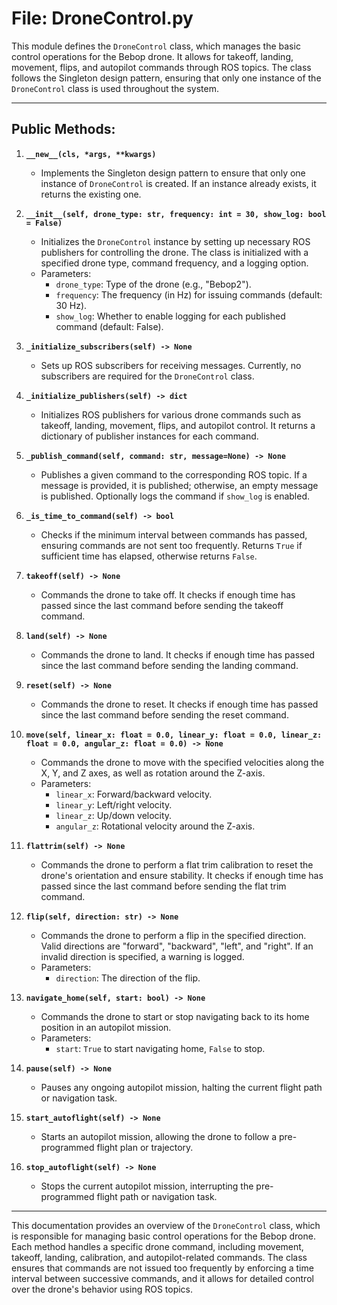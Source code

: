 # File: DroneControl.py

This module defines the `DroneControl` class, which manages the basic control operations for the Bebop drone. It allows for takeoff, landing, movement, flips, and autopilot commands through ROS topics. The class follows the Singleton design pattern, ensuring that only one instance of the `DroneControl` class is used throughout the system.

---

## Public Methods:

1. **`__new__(cls, *args, **kwargs)`**
   - Implements the Singleton design pattern to ensure that only one instance of `DroneControl` is created. If an instance already exists, it returns the existing one.

2. **`__init__(self, drone_type: str, frequency: int = 30, show_log: bool = False)`**
   - Initializes the `DroneControl` instance by setting up necessary ROS publishers for controlling the drone. The class is initialized with a specified drone type, command frequency, and a logging option.
   - Parameters:
     - `drone_type`: Type of the drone (e.g., "Bebop2").
     - `frequency`: The frequency (in Hz) for issuing commands (default: 30 Hz).
     - `show_log`: Whether to enable logging for each published command (default: False).

3. **`_initialize_subscribers(self) -> None`**
   - Sets up ROS subscribers for receiving messages. Currently, no subscribers are required for the `DroneControl` class.

4. **`_initialize_publishers(self) -> dict`**
   - Initializes ROS publishers for various drone commands such as takeoff, landing, movement, flips, and autopilot control. It returns a dictionary of publisher instances for each command.

5. **`_publish_command(self, command: str, message=None) -> None`**
   - Publishes a given command to the corresponding ROS topic. If a message is provided, it is published; otherwise, an empty message is published. Optionally logs the command if `show_log` is enabled.

6. **`_is_time_to_command(self) -> bool`**
   - Checks if the minimum interval between commands has passed, ensuring commands are not sent too frequently. Returns `True` if sufficient time has elapsed, otherwise returns `False`.

7. **`takeoff(self) -> None`**
   - Commands the drone to take off. It checks if enough time has passed since the last command before sending the takeoff command.

8. **`land(self) -> None`**
   - Commands the drone to land. It checks if enough time has passed since the last command before sending the landing command.

9. **`reset(self) -> None`**
   - Commands the drone to reset. It checks if enough time has passed since the last command before sending the reset command.

10. **`move(self, linear_x: float = 0.0, linear_y: float = 0.0, linear_z: float = 0.0, angular_z: float = 0.0) -> None`**
    - Commands the drone to move with the specified velocities along the X, Y, and Z axes, as well as rotation around the Z-axis.
    - Parameters:
      - `linear_x`: Forward/backward velocity.
      - `linear_y`: Left/right velocity.
      - `linear_z`: Up/down velocity.
      - `angular_z`: Rotational velocity around the Z-axis.

11. **`flattrim(self) -> None`**
    - Commands the drone to perform a flat trim calibration to reset the drone's orientation and ensure stability. It checks if enough time has passed since the last command before sending the flat trim command.

12. **`flip(self, direction: str) -> None`**
    - Commands the drone to perform a flip in the specified direction. Valid directions are "forward", "backward", "left", and "right". If an invalid direction is specified, a warning is logged.
    - Parameters:
      - `direction`: The direction of the flip.

13. **`navigate_home(self, start: bool) -> None`**
    - Commands the drone to start or stop navigating back to its home position in an autopilot mission. 
    - Parameters:
      - `start`: `True` to start navigating home, `False` to stop.

14. **`pause(self) -> None`**
    - Pauses any ongoing autopilot mission, halting the current flight path or navigation task.

15. **`start_autoflight(self) -> None`**
    - Starts an autopilot mission, allowing the drone to follow a pre-programmed flight plan or trajectory.

16. **`stop_autoflight(self) -> None`**
    - Stops the current autopilot mission, interrupting the pre-programmed flight path or navigation task.

---

This documentation provides an overview of the `DroneControl` class, which is responsible for managing basic control operations for the Bebop drone. Each method handles a specific drone command, including movement, takeoff, landing, calibration, and autopilot-related commands. The class ensures that commands are not issued too frequently by enforcing a time interval between successive commands, and it allows for detailed control over the drone's behavior using ROS topics.